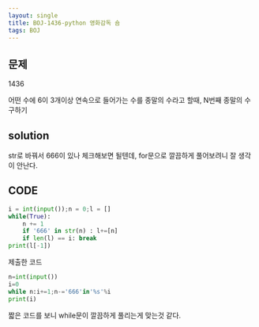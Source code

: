 ```yaml
---
layout: single
title: BOJ-1436-python 영화감독 숌
tags: BOJ
---
```


## 문제  
1436  
  
어떤 수에 6이 3개이상 연속으로 들어가는 수를 종말의 수라고 할때, N번째 종말의 수 구하기  

## solution  
str로 바꿔서 666이 있나 체크해보면 될텐데, for문으로 깔끔하게 풀어보려니 잘 생각이 안난다.

## CODE  

```python
i = int(input());n = 0;l = []
while(True):
    n += 1
    if '666' in str(n) : l+=[n]
    if len(l) == i: break
print(l[-1])
```
제출한 코드   

```python
n=int(input())
i=0
while n:i+=1;n-='666'in'%s'%i
print(i)
```
짧은 코드를 보니 while문이 깔끔하게 풀리는게 맞는것 같다.
    